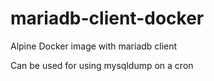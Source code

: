 # mariadb-client-docker
Alpine Docker image with mariadb client

Can be used for using mysqldump on a cron